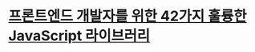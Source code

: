 # [프론트엔드 개발자를 위한 42가지 훌륭한 JavaScript 라이브러리](https://search.naver.com/p/crd/rd?m=1&px=687&py=901&sx=687&sy=568&p=hysJ7wp0JywssnpyTF4ssssst7s-262864&q=fullpagejs&ie=utf8&rev=1&ssc=tab.nx.all&f=nexearch&w=nexearch&s=zAa0S%2B2XcYgX5Q2MmWdKOkpI&time=1663056697463&abt=[{"eid"%3A"SHOP-MAB"%2C"vid"%3A"6"}]&a=rvw*b.link&r=5&i=a00000fa_660c0385f139d2f7499e2ccc&u=https%3A%2F%2Facstory.tistory.com%2F452&cr=1)